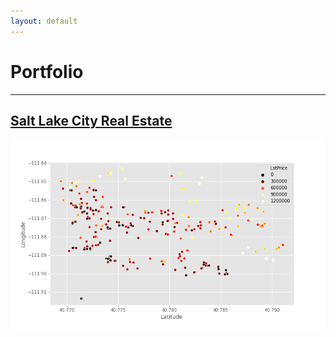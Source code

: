 ```yaml
---
layout: default
---
```


# Portfolio

---

## [Salt Lake City Real Estate](/slc-real-estate-analysis.md)

<img src="images/slc-real-estate-analysis.png"/>


